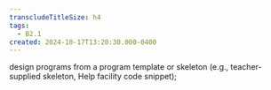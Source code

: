 ```yaml
---
transcludeTitleSize: h4
tags:
  - B2.1
created: 2024-10-17T13:20:30.000-0400
---
```

design programs from a program template or skeleton (e.g., teacher-supplied skeleton, Help facility code snippet);
